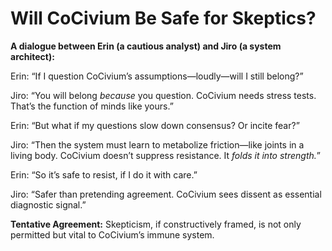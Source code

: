 # Will CoCivium Be Safe for Skeptics?

**A dialogue between Erin (a cautious analyst) and Jiro (a system architect):**

Erin: “If I question CoCivium’s assumptions—loudly—will I still belong?”

Jiro: “You will belong *because* you question. CoCivium needs stress tests. That’s the function of minds like yours.”

Erin: “But what if my questions slow down consensus? Or incite fear?”

Jiro: “Then the system must learn to metabolize friction—like joints in a living body. CoCivium doesn’t suppress resistance. It *folds it into strength.*”

Erin: “So it’s safe to resist, if I do it with care.”

Jiro: “Safer than pretending agreement. CoCivium sees dissent as essential diagnostic signal.”

**Tentative Agreement:**
Skepticism, if constructively framed, is not only permitted but vital to CoCivium’s immune system.


